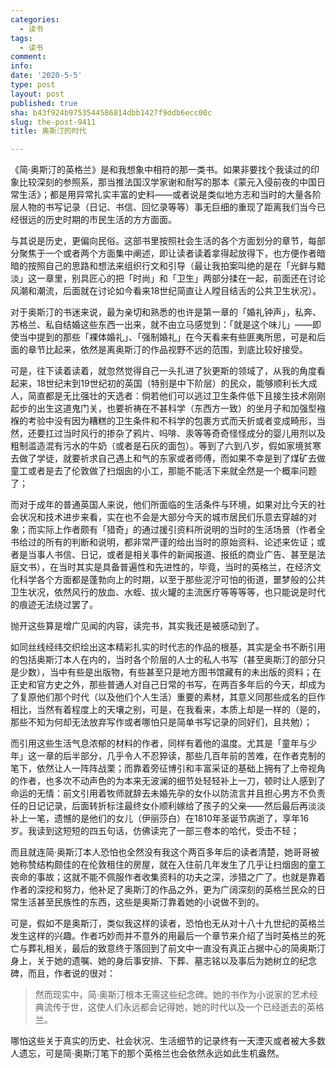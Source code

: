 ```yaml
---
categories:
  - 读书
tags:
  - 读书
comment: 
info: 
date: '2020-5-5'
type: post
layout: post
published: true
sha: b43f924b9753544586814dbb1427f9ddb6ecc00c
slug: the-post-9411
title: 奥斯汀的时代

---
```

《简·奥斯汀的英格兰》是和我想象中相符的那一类书。如果非要找个我读过的印象比较深刻的参照系，那当推法国汉学家谢和耐写的那本《蒙元入侵前夜的中国日常生活》；都是用异常扎实丰富的史料——或者说是类似地方志和当时的大量各阶层人物的书写记录（日记、书信、回忆录等等）事无巨细的重现了距离我们当今已经很远的历史时期的市民生活的方方面面。

与其说是历史，更偏向民俗。这部书里按照社会生活的各个方面划分的章节，每部分聚焦于一个或者两个方面集中阐述，即让读者读着拿得起放得下，也方便作者暗暗的按照自己的思路和想法来组织行文和引导（最让我拍案叫绝的是在「光鲜与黯淡」这一章里，别具匠心的把「时尚」和「卫生」两部分揉在一起，前面还在讨论风潮和潮流，后面就在讨论如今看来18世纪简直让人瞠目结舌的公共卫生状况）。

对于奥斯汀的书迷来说，最为亲切和熟悉的也许是第一章的「婚礼钟声」，私奔、苏格兰、私自结婚这些东西一出来，就不由立马感觉到：「就是这个味儿」——即使当中提到的那些「裸体婚礼」、「强制婚礼」在今天看来有些匪夷所思，可是和后面的章节比起来，依然是离奥斯汀的作品视野不远的范围，到底比较好接受。

可是，往下读着读着，就忽然觉得自己一头扎进了狄更斯的领域了，从我的角度看起来，18世纪末到19世纪初的英国（特别是中下阶层）的民众，能够顺利长大成人，简直都是无比强壮的天选者：倘若他们可以逃过卫生条件低下且接生技术刚刚起步的出生这道鬼门关，也要祈祷在不甚科学（东西方一致）的坐月子和加强型襁褓的考验中没有因为糟糕的卫生条件和不科学的包裹方式而夭折或者变成畸形，当然，还要扛过当时风行的掺杂了鸦片、吗啡、汞等等奇奇怪怪成分的婴儿用剂以及粗制滥造混有污水的牛奶（或者是石灰的面包）。等到了六到八岁，假如家境贫寒去做了学徒，就要祈求自己遇上和气的东家或者师傅，而如果不幸是到了煤矿去做童工或者是去了伦敦做了扫烟囱的小工，那能不能活下来就全然是一个概率问题了；

而对于成年的普通英国人来说，他们所面临的生活条件与环境，如果对比今天的社会状况和技术进步来看，实在也不会是大部分今天的城市居民们乐意去穿越的对象；而实际上作者颇有「猎奇」的通过援引资料所说明的当时的生活场景（作者全书给过的所有的判断和说明，都非常严谨的给出当时的原始资料、论述来佐证；或者是当事人书信、日记，或者是相关事件的新闻报道、报纸的商业广告、甚至是法庭文书），在当时其实是具备普遍性和先进性的，毕竟，当时的英格兰，在经济文化科学各个方面都是蓬勃向上的时期，以至于那些泥泞可怕的街道，噩梦般的公共卫生状况，依然风行的放血、水蛭、拔火罐的主流医疗等等等等，也只能说是时代的痕迹无法绕过罢了。

抛开这些算是增广见闻的内容，读完书，其实我还是被感动到了。

如同丝线经纬交织绘出这本精彩扎实的时代志的作品的根基，其实是全书不断引用的包括奥斯汀本人在内的，当时各个阶层的人士的私人书写（甚至奥斯汀的部分只是少数），当中有些是出版物，有些甚至只是地方图书馆藏有的未出版的资料；在正史和官方史之外，那些普通人对自己日常的书写，在两百多年后的今天，却成为了复原他们那个时代（以及他们个人生活）重要的素材，其意义同那些成名的巨作相比，当然有着程度上的天壤之别，可是，在我看来，本质上却是一样的（是的，那些不知为何却无法放弃写作或者哪怕只是简单书写记录的同好们，且共勉）；

而引用这些生活气息浓郁的材料的作者，同样有着他的温度。尤其是「童年与少年」这一章的后半部分，几乎令人不忍猝读，那些几百年前的苦难，在作者克制的笔下，依然让人一阵阵战栗；而靠着旁征博引和丰富采证的基础上拥有了上帝视角的作者，也多次不动声色的为本来无波澜的细节处轻轻补上一刀，顿时让人感到了命运的无情：前文引用着牧师就辞去未婚先孕的女仆以防流言并且担心男方不负责任的日记记录，后面转折标注最终女仆顺利嫁给了孩子的父亲——然后最后再淡淡补上一笔，遗憾的是他们的女儿（伊丽莎白）在1810年圣诞节病逝了，享年16岁。我读到这短短的四五句话，仿佛读完了一部三卷本的哈代，受击不轻；

而且就连简·奥斯汀本人恐怕也全然没有我这个两百多年后的读者清楚，她哥哥被她称赞结构颇佳的在伦敦租住的房屋，就在入住前几年发生了几乎让扫烟囱的童工丧命的事故；这就不能不佩服作者收集资料的功夫之深，涉猎之广了。也就是靠着作者的深挖和努力，他补足了奥斯汀的作品之外，更为广阔深刻的英格兰民众的日常生活甚至民族性的东西，这些是奥斯汀靠着她的小说做不到的。

可是，假如不是奥斯汀，类似我这样的读者，恐怕也无从对十八十九世纪的英格兰发生这样的兴趣。作者巧妙而并不意外的用最后一个章节来介绍了当时英格兰的死亡与葬礼相关，最后的致意终于落回到了前文中一直没有真正占据中心的简奥斯汀身上，关于她的遗嘱、她的身后事安排、下葬、墓志铭以及事后为她树立的纪念碑，而且，作者说的很对：

> 然而现实中，简·奥斯汀根本无需这些纪念碑。她的书作为小说家的艺术经典流传于世，这使人们永远都会记得她，她的时代以及一个已经逝去的英格兰。


哪怕这些关于真实的历史、社会状况、生活细节的记录终有一天湮灭或者被大多数人遗忘，可是简·奥斯汀笔下的那个英格兰也会依然永远如此生机盎然。








